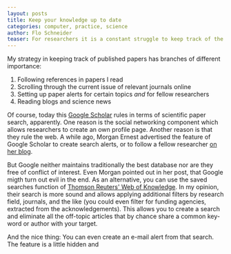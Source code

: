 ```yaml
---
layout: posts
title: Keep your knowledge up to date
categories: computer, practice, science
author: Flo Schneider
teaser: For researchers it is a constant struggle to keep track of the literature. Everybody has an own priorisation and strategies to find and read this month's relevant papers. But always remember that some off-topic reading would be very healthy, as well! 
---
```


My strategy in keeping track of published papers has branches of different importance:
 1.	Following references in papers I read 
 2. Scrolling through the current issue of relevant journals online
 2. Setting up paper alerts for certain topics *and* for fellow researchers 
 3. Reading blogs and science news
 
Of course, today this [Google Scholar](http://scholar.google.com) rules in terms of scientific paper search, apparently. One reason is the social networking component which allows researchers to create an own profile page. Another reason is that they rule the web.  A while ago, Morgan Ernest advertised the feature of Google Scholar to create search alerts, or to follow a fellow researcher [on her blog](http://jabberwocky.weecology.org/2012/08/24/using-google-scholar-to-keep-up-with-the-literature/). 

But Google neither maintains traditionally the best database nor are they free of conflict of interest. Even Morgan pointed out in her post, that Google migth turn out evil in the end. As an alternative, you can use the saved searches function of [Thomson Reuters' Web of Knowledge](http://apps.webofknowledge.com/). In my opinion, their search is more sound and allows applying additional filters by research field, journals, and the like (you could even filter for funding agencies, extracted from the acknowledgements). This allows you to create a search and eliminate all the off-topic articles that by chance share a common key-word or author with your target.

And the nice thing: You can even create an e-mail alert from that search. The feature is a little hidden and 